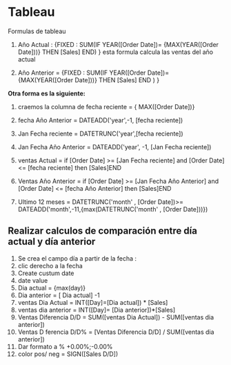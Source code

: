 # Tableau

Formulas de tableau
1. Año Actual : {FIXED : SUM(IF YEAR([Order Date])= {MAX(YEAR([Order Date]))} THEN [Sales] END) } esta formula calcula las ventas del año actual

2. Año Anterior = {FIXED : SUM(IF YEAR([Order Date])= {MAX(YEAR([Order Date]))} THEN [Sales] END ) }  

**Otra forma es la siguiente:**  
   1. craemos la columna de fecha reciente = { MAX([Order Date])}
   2. fecha Año Anterior = DATEADD('year',-1, [fecha reciente])
   3. Jan Fecha reciente = DATETRUNC('year',[fecha reciente])
   4. Jan Fecha Año Anterior = DATEADD('year', -1, [Jan Fecha reciente])
   5. ventas Actual = if  [Order Date] >= [Jan Fecha reciente]  and [Order Date] <= [fecha reciente] then [Sales]END
   6. Ventas Año Anterior = if  [Order Date] >= [Jan Fecha Año Anterior] and [Order Date] <= [fecha Año Anterior] then [Sales]END


3. Ultimo 12 meses = DATETRUNC('month' , [Order Date])>= DATEADD('month',-11,{max(DATETRUNC('month' , [Order Date]))})


## Realizar calculos de comparación entre día actual y día anterior

1. Se crea el campo día a partir de la fecha : 
  1. clic derecho  a la fecha
  2. Create custum date
  3. date value
  4. Dia actual = {max(day)}
  5. Dia anterior = [ Dia actual] -1
  6. ventas Dia Actual = INT([Day]=[Dia actual]) * [Sales]
  7. ventas dia anterior = INT([Day]= [Dia anterior])*[Sales]
  8. Ventas Diferencia D/D = SUM([ventas Dia Actual]) - SUM([ventas dia anterior])
  9. Ventas D ferencia D/D% = [Ventas Diferencia D/D] / SUM([ventas dia anterior])
  10. Dar formato a % +0.00%;-0.00%
  11. color pos/ neg = SIGN([Sales D/D]) 


  
  
 
  
